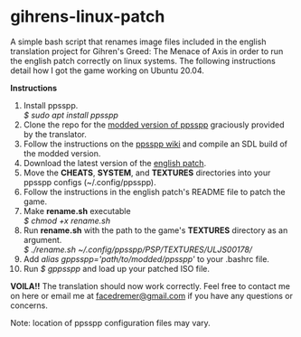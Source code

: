 # gihrens-linux-patch
A simple bash script that renames image files included in the english translation project for Gihren's Greed: The Menace of Axis in order to run the english patch correctly on linux systems. The following instructions detail how I got the game working on Ubuntu 20.04.

<b>Instructions</b>
<br />
1. Install ppsspp.<br><i>$ sudo apt install ppsspp</i>
2. Clone the repo for the <a href="https://github.com/GihrensTranslator/ppsspp">modded version of ppsspp</a> graciously provided by the translator.
3. Follow the instructions on the <a href="https://github.com/hrydgard/ppsspp/wiki/Build-instructions">ppsspp wiki</a> and compile an SDL build of the modded version.
4. Download the latest version of the <a href="https://pastebin.com/3fLsrSit">english patch</a>.
5. Move the <b>CHEATS</b>, <b>SYSTEM</b>, and <b>TEXTURES</b> directories into your ppsspp configs (~/.config/ppsspp).
6. Follow the instructions in the english patch's README file to patch the game.
7. Make <b>rename.sh</b> executable<br><i>$ chmod +x rename.sh</i><br />
8. Run <b>rename.sh</b> with the path to the game's <b>TEXTURES</b> directory as an argument.<br><i>$ ./rename.sh ~/.config/ppsspp/PSP/TEXTURES/ULJS00178/</i><br />
9. Add <i>alias gppsspp='path/to/modded/ppsspp'</i> to your .bashrc file.
10. Run <i>$ gppsspp</i> and load up your patched ISO file.

<b>VOILA!!</b> The translation should now work correctly. Feel free to contact me on here or email me at facedremer@gmail.com if you have any questions or concerns.

Note: location of ppsspp configuration files may vary.
